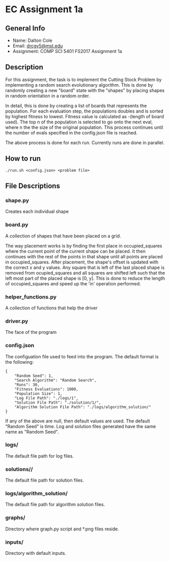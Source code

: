 # EC Assignment 1a

## General Info

* Name: Dalton Cole
* Email: drcgy5@mst.edu
* Assignment: COMP SCI 5401 FS2017 Assignment 1a

## Description

For this assignment, the task is to implement the Cutting Stock Problem by implementing a random search evolutionary algorithm. This is done by randomly creating a new "board" state with the "shapes" by placing shapes in random orientation in a random order.

In detail, this is done by creating a list of boards that represents the population. For each evaluation step, the populations doubles and is sorted by highest fitness to lowest. Fitness value is calculated as -(length of board used). The top n of the population is selected to go onto the next eval, where n the the size of the original population. This process continues until the number of evals specified in the config.json file is reached.

The above process is done for each run. Currently runs are done in parallel. 

## How to run
```
./run.sh <config.json> <problem file>
```

## File Descriptions

### shape.py

Creates each individual shape

### board.py

A collection of shapes that have been placed on a grid.

The way placement works is by finding the first place in  occupied_squares where the current point of the current shape can be placed. It then continues with the rest of the points in that shape until all points are placed in occupied_squares. After placement, the shape's offset is updated with the correct x and y values. Any square that is left of the last placed shape is removed from ocupied_squares and all squares are shifted left such that the left most part of the placed shape is [0, y]. This is done to reduce the length of occupied_squares and speed up the 'in' operation performed.

### helper_functions.py

A collection of functions that help the driver

### driver.py

The face of the program

### config.json

The configuation file used to feed into the program. The default format is the following:
```
{
	"Random Seed": 1,
	"Search Algorithm": "Random Search",
	"Runs": 30,
	"Fitness Evaluations": 1000,
	"Population Size": 1,
	"Log File Path": "./logs/1",
	"Solution File Path": "./solution/1/",
	"Algorithm Solution File Path": "./logs/algorithm_solution/"
}
```

If any of the above are null, then default values are used. The default "Random Seed" is time. Log and solution files generated have the same name as "Random Seed".

### logs/

The default file path for log files.

### solutions/<random seed>/

The default file path for solution files.

### logs/algorithm_solution/

The default file path for algorithm solution files.

### graphs/

Directory where graph.py script and *.png files reside.

### inputs/

Directory with default inputs.